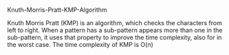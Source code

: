 Knuth-Morris-Pratt-KMP-Algorithm

Knuth Morris Pratt (KMP) is an algorithm, which checks the characters from left to right.
When a pattern has a sub-pattern appears more than one in the sub-pattern, it uses that 
property to improve the time complexity, also for in the worst case. The time complexity 
of KMP is O(n)
